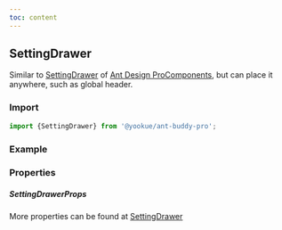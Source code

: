 ```yaml
---
toc: content
---
```


## SettingDrawer

Similar to [SettingDrawer](https://github.com/ant-design/pro-components/blob/v1/packages/layout/src/components/SettingDrawer/index.tsx) of [Ant Design ProComponents](https://procomponents.ant.design), but can place it anywhere, such as global header.

### Import

```jsx | pure
import {SettingDrawer} from '@yookue/ant-buddy-pro';
```

### Example

<code src="./demo.tsx"></code>

### Properties

##### SettingDrawerProps

<API src="@/layout/SettingDrawer/index.tsx" hideTitle></API>

More properties can be found at [SettingDrawer](https://github.com/ant-design/pro-components/blob/v1/packages/layout/src/components/SettingDrawer/index.tsx)
